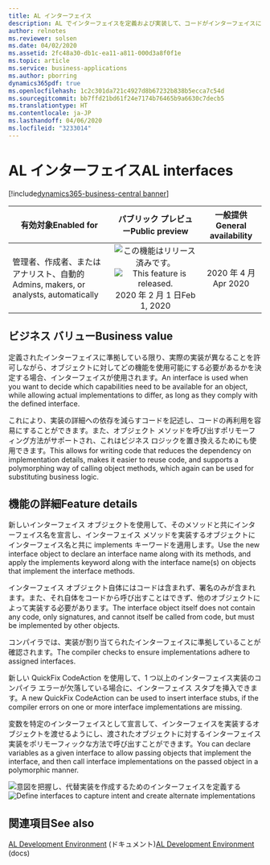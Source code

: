 ```yaml
---
title: AL インターフェイス
description: AL でインターフェイスを定義および実装して、コードがインターフェイスに準拠する任意のタイプと対話できるようにします。
author: relnotes
ms.reviewer: solsen
ms.date: 04/02/2020
ms.assetid: 2fc48a30-db1c-ea11-a811-000d3a8f0f1e
ms.topic: article
ms.service: business-applications
ms.author: pborring
dynamics365pdf: true
ms.openlocfilehash: 1c2c301da721c4927d8b67232b838b5ecca7c54d
ms.sourcegitcommit: bb7ffd21bd61f24e7174b76465b9a6630c7decb5
ms.translationtype: HT
ms.contentlocale: ja-JP
ms.lasthandoff: 04/06/2020
ms.locfileid: "3233014"
---
```

# <a name="al-interfaces"></a><span data-ttu-id="8e424-103">AL インターフェイス</span><span class="sxs-lookup"><span data-stu-id="8e424-103">AL interfaces</span></span>
[!include[dynamics365-business-central banner](../includes/dynamics365-business-central.md)]

| <span data-ttu-id="8e424-104">有効対象</span><span class="sxs-lookup"><span data-stu-id="8e424-104">Enabled for</span></span>    |  <span data-ttu-id="8e424-105">パブリック プレビュー</span><span class="sxs-lookup"><span data-stu-id="8e424-105">Public preview</span></span> | <span data-ttu-id="8e424-106">一般提供</span><span class="sxs-lookup"><span data-stu-id="8e424-106">General availability</span></span> | 
| ---------- | :----------: |:----------: |
|<span data-ttu-id="8e424-107">管理者、作成者、またはアナリスト、自動的</span><span class="sxs-lookup"><span data-stu-id="8e424-107">Admins, makers, or analysts, automatically</span></span>|<span data-ttu-id="8e424-108">![この機能はリリース済みです。](/dynamics365-release-plan/media/green-checkmark.png "この機能はリリース済みです。")</span><span class="sxs-lookup"><span data-stu-id="8e424-108">![This feature is released.](/dynamics365-release-plan/media/green-checkmark.png "This feature is released.")</span></span> <span data-ttu-id="8e424-109">2020 年 2 月 1 日</span><span class="sxs-lookup"><span data-stu-id="8e424-109">Feb 1, 2020</span></span>| <span data-ttu-id="8e424-110">2020 年 4 月</span><span class="sxs-lookup"><span data-stu-id="8e424-110">Apr 2020</span></span>|


## <a name="business-value"></a><span data-ttu-id="8e424-111">ビジネス バリュー</span><span class="sxs-lookup"><span data-stu-id="8e424-111">Business value</span></span>
<!-- bv start -->
<span data-ttu-id="8e424-112">定義されたインターフェイスに準拠している限り、実際の実装が異なることを許可しながら、オブジェクトに対してどの機能を使用可能にする必要があるかを決定する場合、インターフェイスが使用されます。</span><span class="sxs-lookup"><span data-stu-id="8e424-112">An interface is used when you want to decide which capabilities need to be available for an object, while allowing actual implementations to differ, as long as they comply with the defined interface.</span></span>

<span data-ttu-id="8e424-113">これにより、実装の詳細への依存を減らすコードを記述し、コードの再利用を容易にすることができます。また、オブジェクト メソッドを呼び出すポリモーフィング方法がサポートされ、これはビジネス ロジックを置き換えるためにも使用できます。</span><span class="sxs-lookup"><span data-stu-id="8e424-113">This allows for writing code that reduces the dependency on implementation details, makes it easier to reuse code, and supports a polymorphing way of calling object methods, which again can be used for substituting business logic.</span></span>
<!-- bv end -->



## <a name="feature-details"></a><span data-ttu-id="8e424-114">機能の詳細</span><span class="sxs-lookup"><span data-stu-id="8e424-114">Feature details</span></span>
<!--feature detail start -->
<span data-ttu-id="8e424-115">新しいインターフェイス オブジェクトを使用して、そのメソッドと共にインターフェイス名を宣言し、インターフェイス メソッドを実装するオブジェクトにインターフェイス名と共に implements キーワードを適用します。</span><span class="sxs-lookup"><span data-stu-id="8e424-115">Use the new interface object to declare an interface name along with its methods, and apply the implements keyword along with the interface name(s) on objects that implement the interface methods.</span></span> 

<span data-ttu-id="8e424-116">インターフェイス オブジェクト自体にはコードは含まれず、署名のみが含まれます。また、それ自体をコードから呼び出すことはできず、他のオブジェクトによって実装する必要があります。</span><span class="sxs-lookup"><span data-stu-id="8e424-116">The interface object itself does not contain any code, only signatures, and cannot itself be called from code, but must be implemented by other objects.</span></span>
 
<span data-ttu-id="8e424-117">コンパイラでは、実装が割り当てられたインターフェイスに準拠していることが確認されます。</span><span class="sxs-lookup"><span data-stu-id="8e424-117">The compiler checks to ensure implementations adhere to assigned interfaces.</span></span>

<span data-ttu-id="8e424-118">新しい QuickFix CodeAction を使用して、1 つ以上のインターフェイス実装のコンパイラ エラーが欠落している場合に、インターフェイス スタブを挿入できます。</span><span class="sxs-lookup"><span data-stu-id="8e424-118">A new QuickFix CodeAction can be used to insert interface stubs, if the compiler errors on one or more interface implementations are missing.</span></span>

<span data-ttu-id="8e424-119">変数を特定のインターフェイスとして宣言して、インターフェイスを実装するオブジェクトを渡せるようにし、渡されたオブジェクトに対するインターフェイス実装をポリモーフィックな方法で呼び出すことができます。</span><span class="sxs-lookup"><span data-stu-id="8e424-119">You can declare variables as a given interface to allow passing objects that implement the interface, and then call interface implementations on the passed object in a polymorphic manner.</span></span>

<span data-ttu-id="8e424-120">![意図を把握し、代替実装を作成するためのインターフェイスを定義する](media/interface.png "意図を把握し、代替実装を作成するためのインターフェイスを定義する")</span><span class="sxs-lookup"><span data-stu-id="8e424-120">![Define interfaces to capture intent and create alternate implementations](media/interface.png "Define interfaces to capture intent and create alternate implementations")</span></span>
<!--feature detail end -->










## <a name="see-also"></a><span data-ttu-id="8e424-121">関連項目</span><span class="sxs-lookup"><span data-stu-id="8e424-121">See also</span></span>


<!--docs start-->
<span data-ttu-id="8e424-122">[AL Development Environment](https://docs.microsoft.com/dynamics365/business-central/dev-itpro/developer/devenv-reference-overview) (ドキュメント)</span><span class="sxs-lookup"><span data-stu-id="8e424-122">[AL Development Environment](https://docs.microsoft.com/dynamics365/business-central/dev-itpro/developer/devenv-reference-overview) (docs)</span></span>
<!--docs end-->

